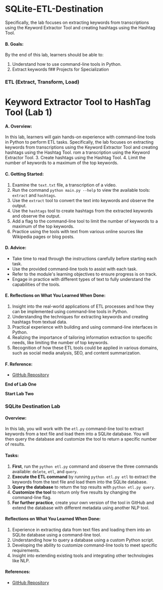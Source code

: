 # SQLite-ETL-Destination
Specifically, the lab focuses on extracting keywords from transcriptions using the Keyword Extractor Tool and creating hashtags using the Hashtag Tool.




#### B. **Goals:**
By the end of this lab, learners should be able to:
1. Understand how to use command-line tools in Python.
2. Extract keywords f## Projects for Specialization

### ETL (Extract, Transform, Load)

# Keyword Extractor Tool to HashTag Tool (Lab 1)

#### A. **Overview:**
In this lab, learners will gain hands-on experience with command-line tools in Python to perform ETL tasks. Specifically, the lab focuses on extracting keywords from transcriptions using the Keyword Extractor Tool and creating hashtags using the Hashtag Tool.
rom a transcription using the Keyword Extractor Tool.
3. Create hashtags using the Hashtag Tool.
4. Limit the number of keywords to a maximum of the top keywords.

#### C. **Getting Started:**
1. Examine the `text.txt` file, a transcription of a video.
2. Run the command `python main.py --help` to view the available tools: `extract` and `hashtags`.
3. Use the `extract` tool to convert the text into keywords and observe the output.
4. Use the `hashtags` tool to create hashtags from the extracted keywords and observe the output.
5. Add a flag to the command-line tool to limit the number of keywords to a maximum of the top keywords.
6. Practice using the tools with text from various online sources like Wikipedia pages or blog posts.

#### D. **Advice:**
- Take time to read through the instructions carefully before starting each task.
- Use the provided command-line tools to assist with each task.
- Refer to the module's learning objectives to ensure progress is on track.
- Engage in practice with different types of text to fully understand the capabilities of the tools.

#### E. **Reflections on What You Learned When Done:**
1. Insight into the real-world applications of ETL processes and how they can be implemented using command-line tools in Python.
2. Understanding the techniques for extracting keywords and creating hashtags from textual data.
3. Practical experience with building and using command-line interfaces in Python.
4. Realizing the importance of tailoring information extraction to specific needs, like limiting the number of top keywords.
5. Recognition of how these ETL tools could be applied in various domains, such as social media analysis, SEO, and content summarization.

#### F. **Reference:**
- [GitHub Repository](https://github.com/nogibjj/coursera-applied-data-eng-projects)

**End of Lab One**

**Start Lab Two**

### SQLite Destination Lab

#### **Overview:**
In this lab, you will work with the `etl.py` command-line tool to extract keywords from a text file and load them into a SQLite database. You will then query the database and customize the tool to return a specific number of results.

#### **Tasks:**
1. **First**, run the `python etl.py` command and observe the three commands available: `delete`, `etl`, and `query`.
2. **Execute the ETL command** by running `python etl.py etl` to extract the keywords from the text file and load them into the SQLite database.
3. **Query the database** to return the top results with `python etl.py query`.
4. **Customize the tool** to return only five results by changing the command-line flag.
5. **For further practice**, create your own version of the tool in GitHub and extend the database with different metadata using another NLP tool.


#### **Reflections on What You Learned When Done:**
1. Experience in extracting data from text files and loading them into an SQLite database using a command-line tool.
2. Understanding how to query a database using a custom Python script.
3. Developing the ability to customize command-line tools to meet specific requirements.
4. Insight into extending existing tools and integrating other technologies like NLP.

#### **References:**
- [GitHub Repository](https://github.com/nogibjj/coursera-applied-data-eng-projects)

